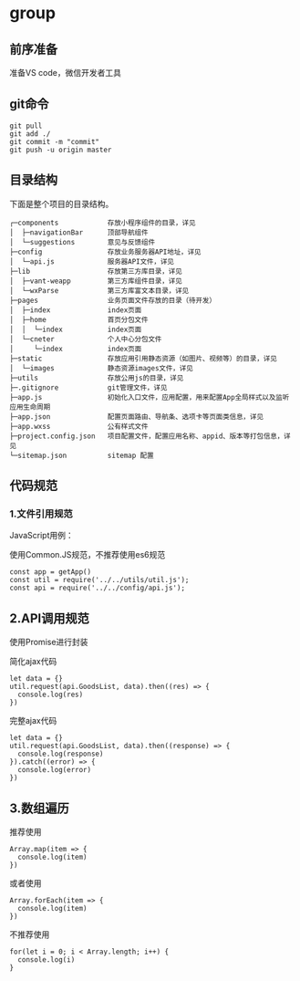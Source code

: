 # group

## **前序准备**

准备VS code，微信开发者工具

## **git命令**

```
git pull
git add ./
git commit -m "commit"
git push -u origin master
```

## **目录结构**

下面是整个项目的目录结构。

```
┌─components            存放小程序组件的目录，详见
│  ├─navigationBar      顶部导航组件
│  └─suggestions        意见与反馈组件  
├─config                存放业务服务器API地址，详见
│  └─api.js             服务器API文件，详见
├─lib                   存放第三方库目录，详见
│  ├─vant-weapp         第三方库组件目录，详见
│  └─wxParse            第三方库富文本目录，详见
├─pages                 业务页面文件存放的目录（待开发）
│  ├─index              index页面
│  ├─home               首页分包文件
│  │  └─index           index页面
│  └─cneter             个人中心分包文件
│     └─index           index页面
├─static                存放应用引用静态资源（如图片、视频等）的目录，详见
│  └─images             静态资源images文件，详见
├─utils                 存放公用js的目录，详见
├─.gitignore            git管理文件，详见
├─app.js                初始化入口文件，应用配置，用来配置App全局样式以及监听 应用生命周期
├─app.json              配置页面路由、导航条、选项卡等页面类信息，详见
├─app.wxss              公有样式文件
├─project.config.json   项目配置文件，配置应用名称、appid、版本等打包信息，详见
└─sitemap.json          sitemap 配置
```

## 代码规范

### 1.文件引用规范

JavaScript用例：

使用Common.JS规范，不推荐使用es6规范

```
const app = getApp()
const util = require('../../utils/util.js');
const api = require('../../config/api.js');
```

## 2.API调用规范

使用Promise进行封装

简化ajax代码

```
let data = {}
util.request(api.GoodsList, data).then((res) => {
  console.log(res)
})
```

完整ajax代码

```
let data = {}
util.request(api.GoodsList, data).then((response) => {
  console.log(response)
}).catch((error) => {
  console.log(error)
})
```

## 3.数组遍历

推荐使用

```
Array.map(item => {
  console.log(item)
}) 
```

或者使用

```
Array.forEach(item => {
  console.log(item)
})
```

不推荐使用

```
for(let i = 0; i < Array.length; i++) {
  console.log(i)
}
```


